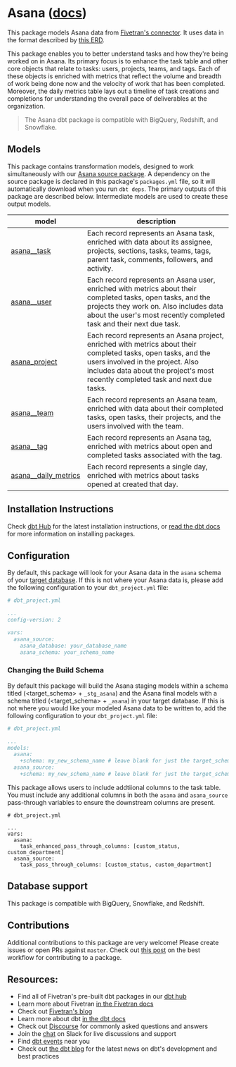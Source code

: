 # Asana ([docs](https://fivetran-dbt-asana.netlify.app/#!/overview))

This package models Asana data from [Fivetran's connector](https://fivetran.com/docs/applications/asana). It uses data in the format described by [this ERD](https://fivetran.com/docs/applications/asana#schemainformation).

This package enables you to better understand tasks and how they're being worked on in Asana. Its primary focus is to enhance the task table and other core objects that relate to tasks: users, projects, teams, and tags. Each of these objects is enriched with metrics that reflect the volume and breadth of work being done now and the velocity of work that has been completed. Moreover, the daily metrics table lays out a timeline of task creations and completions for understanding the overall pace of deliverables at the organization.

> The Asana dbt package is compatible with BigQuery, Redshift, and Snowflake.

## Models

This package contains transformation models, designed to work simultaneously with our [Asana source package](https://github.com/fivetran/dbt_asana_source). A dependency on the source package is declared in this package's `packages.yml` file, so it will automatically download when you run `dbt deps`. The primary outputs of this package are described below. Intermediate models are used to create these output models.

| **model**                | **description**                                                                                                                                |
| ------------------------ | ---------------------------------------------------------------------------------------------------------------------------------------------- |
| [asana__task](https://github.com/fivetran/dbt_asana/blob/master/models/asana__task.sql)             | Each record represents an Asana task, enriched with data about its assignee, projects, sections, tasks, teams, tags, parent task, comments, followers, and activity. |      
| [asana__user](https://github.com/fivetran/dbt_asana/blob/master/models/asana__user.sql)             | Each record represents an Asana user, enriched with metrics about their completed tasks, open tasks, and the projects they work on. Also includes data about the user's most recently completed task and their next due task. |
| [asana_project](https://github.com/fivetran/dbt_asana/blob/master/models/asana__project.sql)          | Each record represents an Asana project, enriched with metrics about their completed tasks, open tasks, and the users involved in the project. Also includes data about the project's most recently completed task and next due tasks. |
| [asana__team](https://github.com/fivetran/dbt_asana/blob/master/models/asana__team.sql)             | Each record represents an Asana team, enriched with data about their completed tasks, open tasks, their projects, and the users involved with the team. |
| [asana__tag](https://github.com/fivetran/dbt_asana/blob/master/models/asana__tag.sql)              | Each record represents an Asana tag, enriched with metrics about open and completed tasks associated with the tag. |
| [asana__daily_metrics](https://github.com/fivetran/dbt_asana/blob/master/models/asana__daily_metrics.sql)    | Each record represents a single day, enriched with metrics about tasks opened at created that day. |


## Installation Instructions
Check [dbt Hub](https://hub.getdbt.com/) for the latest installation instructions, or [read the dbt docs](https://docs.getdbt.com/docs/package-management) for more information on installing packages.

## Configuration
By default, this package will look for your Asana data in the `asana` schema of your [target database](https://docs.getdbt.com/docs/running-a-dbt-project/using-the-command-line-interface/configure-your-profile). If this is not where your Asana data is, please add the following configuration to your `dbt_project.yml` file:

```yml
# dbt_project.yml

...
config-version: 2

vars:
  asana_source:
    asana_database: your_database_name
    asana_schema: your_schema_name 
```
### Changing the Build Schema
By default this package will build the Asana staging models within a schema titled (<target_schema> + `_stg_asana`) and the Asana final models with a schema titled (<target_schema> + `_asana`) in your target database. If this is not where you would like your modeled Asana data to be written to, add the following configuration to your `dbt_project.yml` file:

```yml
# dbt_project.yml

...
models:
  asana:
    +schema: my_new_schema_name # leave blank for just the target_schema
  asana_source:
    +schema: my_new_schema_name # leave blank for just the target_schema
```

This package allows users to include addtiional columns to the task table.  You must include any additional columns in both the `asana` and `asana_source` pass-through variables to ensure the downstream columns are present.

```
# dbt_project.yml

...
vars:
  asana:
    task_enhanced_pass_through_columns: [custom_status, custom_department]
  asana_source:
    task_pass_through_columns: [custom_status, custom_department]
```

## Database support
This package is compatible with BigQuery, Snowflake, and Redshift.

## Contributions

Additional contributions to this package are very welcome! Please create issues
or open PRs against `master`. Check out 
[this post](https://discourse.getdbt.com/t/contributing-to-a-dbt-package/657) 
on the best workflow for contributing to a package.

## Resources:
- Find all of Fivetran's pre-built dbt packages in our [dbt hub](https://hub.getdbt.com/fivetran/)
- Learn more about Fivetran [in the Fivetran docs](https://fivetran.com/docs)
- Check out [Fivetran's blog](https://fivetran.com/blog)
- Learn more about dbt [in the dbt docs](https://docs.getdbt.com/docs/introduction)
- Check out [Discourse](https://discourse.getdbt.com/) for commonly asked questions and answers
- Join the [chat](http://slack.getdbt.com/) on Slack for live discussions and support
- Find [dbt events](https://events.getdbt.com) near you
- Check out [the dbt blog](https://blog.getdbt.com/) for the latest news on dbt's development and best practices
